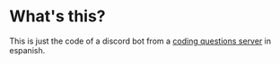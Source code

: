 # What's this?
This is just the code of a discord bot from a [coding questions server](https://discord.com/invite/5JhyHte3QC) in espanish.